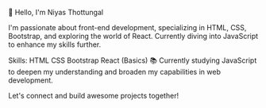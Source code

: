 

👋 Hello, I'm Niyas Thottungal

I'm passionate about front-end development, specializing in HTML, CSS, Bootstrap, and exploring the world of React. Currently diving into JavaScript to enhance my skills further.

Skills:
HTML
CSS
Bootstrap
React (Basics)
📚 Currently studying JavaScript to deepen my understanding and broaden my capabilities in web development.

Let's connect and build awesome projects together!
<!---
NiyasCodeCraft/NiyasCodeCraft is a ✨ special ✨ repository because its `README.md` (this file) appears on your GitHub profile.
You can click the Preview link to take a look at your changes.
--->
